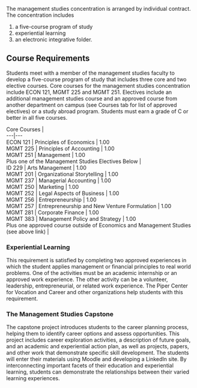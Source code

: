 

The management studies concentration is arranged by individual contract. The concentration includes

  1. a five-course program of study 
  2. experiential learning 
  3. an electronic integrative folder. 

##  Course Requirements

Students meet with a member of the management studies faculty to develop a five-course program of study that includes three core and two elective courses. Core courses for the management studies concentration include ECON 121, MGMT 225 and MGMT 251. Electives include an additional management studies course and an approved course from another department on campus (see Courses tab for list of approved electives) or a study abroad program. Students must earn a grade of C or better in all five courses.

Core Courses  |  
---|---  
ECON 121  |  Principles of Economics  |  1.00  
MGMT 225  |  Principles of Accounting  |  1.00  
MGMT 251  |  Management  |  1.00  
Plus one of the Management Studies Electives Below  |  
ID 229  |  Arts Management  |  1.00  
MGMT 201  |  Organizational Storytelling  |  1.00  
MGMT 237  |  Managerial Accounting  |  1.00  
MGMT 250  |  Marketing  |  1.00  
MGMT 252  |  Legal Aspects of Business  |  1.00  
MGMT 256  |  Entrepreneurship  |  1.00  
MGMT 257  |  Entrepreneurship and New Venture Formulation  |  1.00  
MGMT 281  |  Corporate Finance  |  1.00  
MGMT 383  |  Management Policy and Strategy  |  1.00  
Plus one approved course outside of Economics and Management Studies (see above link)  |  
  
###  Experiential Learning

This requirement is satisfied by completing two approved experiences in which the student applies management or financial principles to real world problems. One of the activities must be an academic internship or an approved work experience. The other activity can be a volunteer, leadership, entrepreneurial, or related work experience. The  Piper Center for Vocation and Career  and other organizations help students with this requirement.

###  The Management Studies Capstone

The capstone project introduces students to the career planning process, helping them to identify career options and assess opportunities. This project includes career exploration activities, a description of future goals, and an academic and experiential action plan, as well as projects, papers, and other work that demonstrate specific skill development. The students will enter their materials using Moodle and developing a LinkedIn site. By interconnecting important facets of their education and experiential learning, students can demonstrate the relationships between their varied learning experiences.


